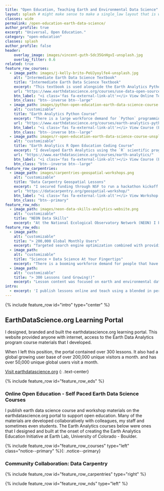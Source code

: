 ```yaml
---
title: "Open Education, Teaching Earth and Environmental Data Science"
layout: splash # might make sense to make a single_law layout that is wide
classes: wide
permalink: /open-education-earth-data-science/
author_profile: true
excerpt: "Universal, Open Education."
category: "open-education"
classes: splash
author_profile: false
header:
    overlay_image: images/vincent-guth-Sdc35GnHgvI-unsplash.jpg
    overlay_filter: 0.6
related: true
feature_row_courses:
  - image_path: images/j-kelly-brito-PeUJyoylfe4-unsplash.jpg
    alt: "Intermediate Earth Data Science Textbook"
    title: "Intermediate Earth Data Science Textbook"
    excerpt: "This textbook is used alongside the Earth Analytics Python course. It contains over 100 lessons that teach `Python` lessons on topics including remote sensing imagery, using APIs to get data, working with social media data and using lidar to understand vegetation health."
    url: "https://www.earthdatascience.org/courses/use-data-open-source-python/"
    btn_label: "<i class='fas fa-external-link-alt'></i> View Online Textbook (EarthDataScience.org)"
    btn_class: "btn--inverse btn--large"
  - image_path: images/python-open-education-earth-data-science-course-unsplash.png
    alt: "customizable"
    title: "Earth Analytics Python Course"
    excerpt: "There is a large workforce demand for `Python` programming skills given it is one of the most commonly used programming languages. In the course you will find the readings and assignments associated with the course which covers `Python` lessons on earth and environmental data science topics. The course is the second of 3 in the Earth Analytics Professional Graduate Certificate."
    url: "https://www.earthdatascience.org/courses/earth-analytics-python/"
    btn_label: "<i class='fas fa-external-link-alt'></i> View Course (EarthDataScience.org)"
    btn_class: "btn--inverse btn--large"
  - image_path: images/r-open-education-earth-data-science-course-unsplash.png
    alt: "customizable"
    title: "Earth Analytics R Open Education Coding Course"
    excerpt: "I developed Earth Analytics using the `R` scientific programming language course during my first year at CU-Boulder. It was a test to see what happened when I placed an entire course online. After optimizing the course for search engine visibility (SEO) the course was discovered and people began working through it."
    url: "https://www.earthdatascience.org/courses/earth-analytics/"
    btn_label: "<i class='fas fa-external-link-alt'></i> View Course (EarthDataScience.org)"
    btn_class: "btn--inverse btn--large"
feature_row_carpentries:
  - image_path: images/carpentries-geospatial-workshops.png
    alt: "customizable"
    title: "Data Carpentry Geospatial Lessons"
    excerpt: "I secured funding through NSF to run a hackathon kickoff to develop a new Carpentries (Data Carpentry) open geospatial data in `R` 2-day workshop. These lessons utilized data from the National Ecological Observatory Network (NEON) sites. After several years of development at NEON, the lessons are now in the hands of an active and engaged Carpentry community to be taught by instructors across the globe and have been formally published by the Carpentries. "
    url: "https://datacarpentry.org/geospatial-workshop/"
    btn_label: "<i class='fas fa-external-link-alt'></i> View Workshop (datacarpentry.org)"
    btn_class: "btn--primary"
feature_row_nds:
  - image_path: images/neon-data-skills-analytics-website.png
    alt: "customizable"
    title: "NEON Data Skills"
    excerpt: "At the National Ecological Observatory Network (NEON) I built the NEON Data Skills program. NEON data skills scaled training that helps the community work with and use NEON data using an online, open education learning portal. When I left NEON, the data skills portal had 12-16,000 unique global users a month and was quickly growing. The portal has since been merged with larger neonscience website."
feature_row_eds:
  - image_path:
    alt: "customizable"
    title: "> 200,000 Global Monthly Users"
    excerpt: "Targeted search engine optimization combined with providing maintained and tested tutorials on in-demand skills lead to global website reach."
  - image_path:
    alt: "customizable"
    title: "Science + Data Science At Your Fingertips"
    excerpt: "There is a booming workforce demand for people that have both science and data science knowledge and skills. This intersection is what defines the earthdatascience.org portal."
  - image_path:
    alt: "customizable"
    title: "> 300 Lessons (and Growing!)"
    excerpt: "Lesson content was focused on earth and environmental data science skills. These skills included working with a suite of data types including spatial, tabular, time series and remote sensing."
intro:
  - excerpt: 'I publish lessons online and teach using a blended in person and online approach to open doors for non traditional students who may not otherwise have access to learning earth data science.'
---
```


{% include feature_row id="intro" type="center" %}



<!-- <div class="notice-white">
  <div class="body__content-block" markdown="1">

## I believe that high quality, maintained open education materials can make access to data science skills more universal
{: .fancy-header }

</div>
</div> -->

<div class="body__content-block" markdown="1">

## EarthDataScience.org Learning Portal

I designed, branded and built the earthdatascience.org learning portal. This website provided anyone with internet, access to the Earth Data Analytics 
program course materials that I developed. 

When I left this position, the portal contained over 300 lessons. It also had a global growing user base of 
over 200,000 unique visitors a month. and has over 50,000 unique global users
visit a month. 

<a href="https://www.earthdatascience.org" target="_blank" class="btn btn--large btn--inverse"><i class="fas fa-external-link-alt"></i> Visit earthdatascience.org</a>
{: .text-center}

{% include feature_row id="feature_row_eds" %}

</div>


<div class="body__content-block" markdown="1">

### Online Open Education - Self Paced Earth Data Science Courses

I publish earth data science course and workshop materials on the
earthdatascience.org portal to support open education. Many of the materials are
developed collaboratively with colleagues, my staff and sometimes even students.
The Earth Analytics courses below were ones that I designed and built
at the onset of creating the Earth Analytics Education Initiative at Earth Lab,
University of Colorado - Boulder.


{% include feature_row id="feature_row_courses" type="left" class="notice--primary" %}{: .notice--primary}
</div>

<div class="notice-white">
<div class="body__content-block" markdown="1">

### Community Collaboration: Data Carpentry

{% include feature_row id="feature_row_carpentries" type="right" %}


{% include feature_row id="feature_row_nds" type="left" %}

</div>
</div>



<!--
<div markdown="1" class="notice--primary">
### Carpentries geospatial lessons

{% include figure image_path="/images/carpentries-geospatial-workshops.png" caption="caption here" alt="alt here" class="align-left" %}


</div> -->
